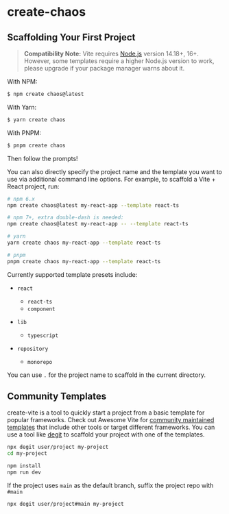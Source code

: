 # create-chaos

## Scaffolding Your First Project

> **Compatibility Note:**
> Vite requires [Node.js](https://nodejs.org/en/) version 14.18+, 16+. However, some templates require a higher Node.js version to work, please upgrade if your package manager warns about it.

With NPM:

```bash
$ npm create chaos@latest
```

With Yarn:

```bash
$ yarn create chaos
```

With PNPM:

```bash
$ pnpm create chaos
```

Then follow the prompts!

You can also directly specify the project name and the template you want to use via additional command line options. For example, to scaffold a Vite + React project, run:

```bash
# npm 6.x
npm create chaos@latest my-react-app --template react-ts

# npm 7+, extra double-dash is needed:
npm create chaos@latest my-react-app -- --template react-ts

# yarn
yarn create chaos my-react-app --template react-ts

# pnpm
pnpm create chaos my-react-app --template react-ts
```

Currently supported template presets include:

- `react`

  - `react-ts`
  - `component`

- `lib`

  - `typescript`

- `repository`
  - `monorepo`

You can use `.` for the project name to scaffold in the current directory.

## Community Templates

create-vite is a tool to quickly start a project from a basic template for popular frameworks. Check out Awesome Vite for [community maintained templates](https://github.com/vitejs/awesome-vite#templates) that include other tools or target different frameworks. You can use a tool like [degit](https://github.com/Rich-Harris/degit) to scaffold your project with one of the templates.

```bash
npx degit user/project my-project
cd my-project

npm install
npm run dev
```

If the project uses `main` as the default branch, suffix the project repo with `#main`

```bash
npx degit user/project#main my-project
```
